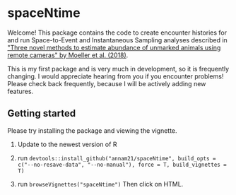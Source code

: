 # spaceNtime
Welcome! This package contains the code to create encounter histories for and run Space-to-Event and Instantaneous Sampling analyses described in ["Three novel methods to estimate abundance of unmarked animals using remote cameras" by Moeller et al. (2018)](https://esajournals.onlinelibrary.wiley.com/doi/full/10.1002/ecs2.2331).

This is my first package and is very much in development, so it is frequently changing. I would appreciate hearing from you if you encounter problems! Please check back frequently, because I will be actively adding new features. 

## Getting started 
Please try installing the package and viewing the vignette.

1. Update to the newest version of R

2. run `devtools::install_github("annam21/spaceNtime", build_opts = c("--no-resave-data", "--no-manual"), force = T, build_vignettes = T)`

3. run `browseVignettes("spaceNtime")` Then click on HTML. 

 